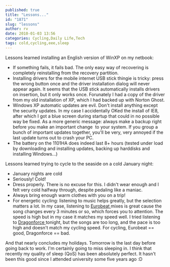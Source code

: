 ```yaml
---
published: true
title: "Lessons..."
id: "1871"
slug: "lessons"
author: rv
date: 2010-01-03 13:56
categories: Cycling,Daily Life,Tech
tags: cold,cycling,eee,sleep
---
```

Lessons learned installing an English version of WinXP on my netbook:
<ul>
	<li>If something fails, it fails bad. The only easy way of recovering is completely reinstalling from the recovery partition.</li>
	<li>Installing drivers for the mobile internet USB stick thingie is tricky: press the wrong button once and the driver installation dialog will never appear again. It seems that the USB stick automatically installs drivers on insertion, but it only works once. Forunately I had a copy of the driver from my old installation of XP, which I had backed up with Norton Ghost.</li>
	<li>Windows XP automatic updates are evil. Don't install anything except the security updates. In my case I accidentally OKed the install of IE8, after which I got a blue screen during startup that could in no possible way be fixed. As a more generic message: always make a backup right before you make an important change  to your system. If you group a bunch of important updates together, you'll be very, very annoyed if the last update turns out to crash your PC.</li>
	<li>The battery on the 1101HA does indeed last 8+ hours (tested under load by downloading and installing updates, backing up harddisks and installing Windows...)</li>
</ul>
Lessons learned trying to cycle to the seaside on a cold January night:
<ul>
	<li>January nights are cold</li>
	<li>Seriously! Cold!</li>
	<li>Dress properly. There is no excuse for this. I didn't wear enough and I felt very cold halfway through, despite pedaling like a maniac.</li>
	<li>Always bring enough warm clothes with you on a trip!</li>
	<li>For energetic cycling: listening to music helps greatly, but the selection matters a lot. In my case, listening to <a href="https://www.youtube.com/watch?v=hwC78nRo_Io" target="_blank">Eurobeat </a>mixes is great cause the song changes every 3 minutes or so, which forces you to attention. The speed is high but in my case it matches my speed well. I tried listening to <a href="https://www.youtube.com/watch?v=6hMQVXCd_xk" target="_blank">Dragonforce </a>tonight, but the songs are too long, and the pace is too high and doesn't match my cycling speed. For cycling, Eurobeat == good, Dragonforce == bad.</li>
</ul>
And that nearly concludes my holidays. Tomorrow is the last day before going back to work. I'm certainly going to miss sleeping in. I think that recently my quality of sleep (QoS) has been absolutely perfect. It hasn't been this good since I attended university some five years ago :D
